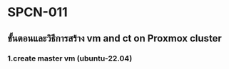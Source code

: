# SPCN-011

## ขั้นตอนและวิธีการสร้าง vm and ct on Proxmox cluster
### 1.create master vm (ubuntu-22.04)
